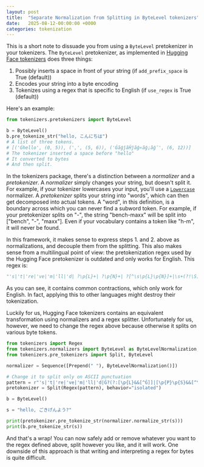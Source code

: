 ```yaml
---
layout: post
title:  "Separate Normalization from Splitting in ByteLevel tokenizers"
date:   2025-08-12-00:00:00 +0000
categories: tokenization 
---
```


This is a short note to dissuade you from using a `ByteLevel` pretokenizer in your tokenizers. The `ByteLevel` pretokenizer, as implemented in [Hugging Face tokenizers](https://github.com/huggingface/tokenizers) does three things:

1. Possibly inserts a space in front of your string (if `add_prefix_space` is True (default))
2. Encodes your string into a byte encoding
3. Tokenizes using a regex that is specific to English (if `use_regex` is True (default))

Here's an example:

```python
from tokenizers.pretokenizers import ByteLevel

b = ByteLevel()
b.pre_tokenize_str("hello, こんにちは")
# A list of three tokens.
# [('Ġhello', (0, 5)), (',', (5, 6)), ('ĠãģĵãĤĵãģ«ãģ¡ãģ¯', (6, 12))]
# The tokenizer inserted a space before "hello"
# It converted to bytes
# And then split.
```

In the tokenizers package, there's a distinction between a *normalizer* and a *pretokenizer*. A *normalizer* simply changes your string, but doesn't split it. For example, if your tokenizer lowercases your input, you'll use a [`Lowercase`](https://huggingface.co/docs/tokenizers/api/normalizers#tokenizers.normalizers.Lowercase) normalizer. A *pretokenizer* splits your string into "words", which can then get decomposed into actual tokens. A "word", in this definition, is a boundary across which you can never find a subword token. For example, if your pretokenizer splits on "-", the string "bench-maxx" will be split into ["bench", "-", "maxx"]. Even if your vocabulary contains a token like "h-m", it will never be found.

In this framework, it makes sense to express steps 1. and 2. above as normalizations, and decouple them from the splitting. This also makes sense from a multilingual point of view: the pretokenization regex used by the Hugging Face pretokenizer is outdated and only works for English. This regex is: 

```python
"'s|'t|'re|'ve|'m|'ll|'d| ?\p{L}+| ?\p{N}+| ?[^\s\p{L}\p{N}]+|\s+(?!\S)|\s+"
```

As you can see, it contains common contractions, which only work for English. In fact, applying this to other languages might destroy their tokenization.

Luckily for us, Hugging Face tokenizers contains an equivalent transformation using normalizers and a regex splitter. Unfortunately for us, however, we need to change the regex above because otherwise it splits on various byte tokens.

```python
from tokenizers import Regex
from tokenizers.normalizers import ByteLevel as ByteLevelNormalization, Prepend, Sequence
from tokenizers.pre_tokenizers import Split, ByteLevel

normalizer = Sequence([Prepend(" "), ByteLevelNormalization()])

# Change it to split only on ASCII punctuation
pattern = r"'s|'t|'re|'ve|'m|'ll|'d|Ġ?(?:[\p{L}&&[^Ġ]]|[\p{P}\p{S}&&[^\x00-\x7F]])+|Ġ?\p{N}+|Ġ?[\x21-\x2F\x3A-\x40\x5B-\x60\x7B-\x7E]+"
pretokenizer = Split(Regex(pattern), behavior="isolated")

b = ByteLevel()

s = "hello, ごきげんよう?" 

print(pretokenizer.pre_tokenize_str(normalizer.normalize_str(s)))
print(b.pre_tokenize_str(s))

```

And that's a wrap! You can now safely add or remove whatever you want to the regex defined above, split however you like, and it will work. One downside of this approach is that writing and interpreting a regex for bytes is quite difficult. 